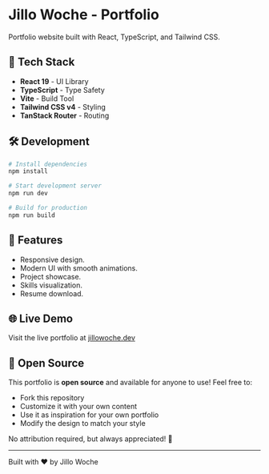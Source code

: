 # Jillo Woche - Portfolio

Portfolio website built with React, TypeScript, and Tailwind CSS.

## 🚀 Tech Stack

- **React 19** - UI Library
- **TypeScript** - Type Safety
- **Vite** - Build Tool
- **Tailwind CSS v4** - Styling
- **TanStack Router** - Routing

## 🛠️ Development

```bash
# Install dependencies
npm install

# Start development server
npm run dev

# Build for production
npm run build
```

## 📝 Features

- Responsive design.
- Modern UI with smooth animations.
- Project showcase.
- Skills visualization.
- Resume download.

## 🌐 Live Demo

Visit the live portfolio at [jillowoche.dev](https://jillowoche.dev)

## 📄 Open Source

This portfolio is **open source** and available for anyone to use! Feel free to:

- Fork this repository
- Customize it with your own content
- Use it as inspiration for your own portfolio
- Modify the design to match your style

No attribution required, but always appreciated! 🙏

---

Built with ❤️ by Jillo Woche
